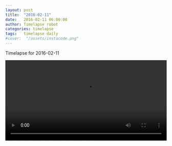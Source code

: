 ```yaml
---
layout: post
title:  "2016-02-11"
date:   2016-02-11 06:00:00
author: Timelapse robot
categories: timelapse
tags:	timelapse daily
#cover:  "/assets/instacode.png"
---
```

Timelapse for 2016-02-11

<video width="100%" controls="true">
  <source src="https://rest.s3for.me/bridgeinice/2016-02-11.webm" type="video/webm">
  <source src="https://rest.s3for.me/bridgeinice/2016-02-11.mp4" type="video/mp4">
  Your browser does not support the video tag.
</video>
